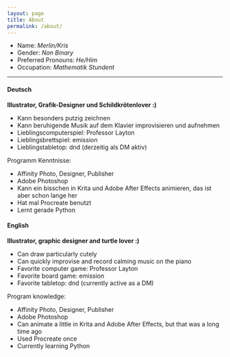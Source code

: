 ```yaml
---
layout: page
title: About
permalink: /about/
---
```


- Name: *Merlin/Kris*
- Gender: *Non Binary*
- Preferred Pronouns: *He/Him*
- Occupation: *Mathematik Stundent*

---

#### Deutsch

**Illustrator, Grafik-Designer und Schildkrötenlover :)**

- Kann besonders putzig zeichnen
- Kann beruhigende Musik auf dem Klavier improvisieren und aufnehmen
- Lieblingscomputerspiel: Professor Layton
- Lieblingsbrettspiel: emission
- Lieblingstabletop: dnd (derzeitig als DM aktiv)

Programm Kenntnisse:
- Affinity Photo, Designer, Publisher
- Adobe Photoshop
- Kann ein bisschen in Krita und Adobe After Effects animieren, das ist aber schon lange her
- Hat mal Procreate benutzt
- Lernt gerade Python

#### English

**Illustrator, graphic designer and turtle lover :)**

- Can draw particularly cutely
- Can quickly improvise and record calming music on the piano
- Favorite computer game: Professor Layton
- Favorite board game: emission
- Favorite tabletop: dnd (currently active as a DM)

Program knowledge:
- Affinity Photo, Designer, Publisher
- Adobe Photoshop
- Can animate a little in Krita and Adobe After Effects, but that was a long time ago
- Used Procreate once
- Currently learning Python
